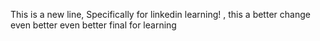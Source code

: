 This is a new line, Specifically for linkedin learning! , this a better change even better
even better
final for learning
